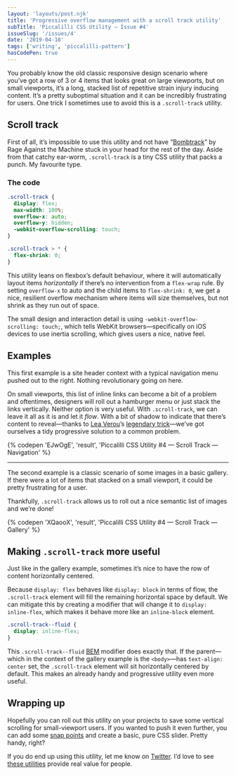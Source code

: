 ```yaml
---
layout: 'layouts/post.njk'
title: 'Progressive overflow management with a scroll track utility'
subTitle: 'Piccalilli CSS Utility — Issue #4'
issueSlug: '/issues/4'
date: '2019-04-18'
tags: ['writing', 'piccalilli-pattern']
hasCodePen: true
---
```


You probably know the old classic responsive design scenario where you’ve got a row of 3 or 4 items that looks great on large viewports, but on small viewports, it’s a long, stacked list of repetitive strain injury inducing content. It’s a pretty suboptimal situation and it can be incredibly frustrating for users. One trick I sometimes use to avoid this is a `.scroll-track` utility.

## Scroll track

First of all, it’s impossible to use this utility and not have “[Bombtrack](https://song.link/s/6ZU9RJIZ0fNaFuQM57bDIA)” by Rage Against the Machine stuck in your head for the rest of the day. Aside from that catchy ear-worm, `.scroll-track` is a tiny CSS utility that packs a punch. My favourite type.

### The code

```css
.scroll-track {
  display: flex;
  max-width: 100%;
  overflow-x: auto;
  overflow-y: hidden;
  -webkit-overflow-scrolling: touch;
}

.scroll-track > * {
  flex-shrink: 0;
}
```

This utility leans on flexbox’s default behaviour, where it will automatically layout items _horizontally_ if there’s no intervention from a `flex-wrap` rule. By setting `overflow-x` to auto and the child items to `flex-shrink: 0`, we get a nice, resilient overflow mechanism where items will size themselves, but not shrink as they run out of space.

The small design and interaction detail is using `-webkit-overflow-scrolling: touch;`, which tells WebKit browsers—specifically on iOS devices to use inertia scrolling, which gives users a nice, native feel.

## Examples

This first example is a site header context with a typical navigation menu pushed out to the right. Nothing revolutionary going on here.

On small viewports, this list of inline links can become a bit of a problem and oftentimes, designers will roll out a hamburger menu or just stack the links vertically. Neither option is very useful. With `.scroll-track`, we can leave it all as it is and let it _flow_. With a bit of shadow to indicate that there’s content to reveal—thanks to [Lea Verou](https://twitter.com/LeaVerou)’s [legendary trick](http://lea.verou.me/2012/04/background-attachment-local/)—we’ve got ourselves a tidy progressive solution to a common problem.

{% codepen 'EJwOgE', 'result', 'Piccalilli CSS Utility #4 — Scroll Track — Navigation' %}

---

The second example is a classic scenario of some images in a basic gallery. If there were a lot of items that stacked on a small viewport, it could be pretty frustrating for a user.

Thankfully, `.scroll-track` allows us to roll out a nice semantic list of images and we’re done!

{% codepen 'XQaooX', 'result', 'Piccalilli CSS Utility #4 — Scroll Track — Gallery' %}

## Making `.scroll-track` more useful

Just like in the gallery example, sometimes it’s nice to have the row of content horizontally centered.

Because `display: flex` behaves like `display: block` in terms of flow, the `.scroll-track` element will fill the remaining horizontal space by default. We can mitigate this by creating a modifier that will change it to `display: inline-flex`, which makes it behave more like an `inline-block` element.

```css
.scroll-track--fluid {
  display: inline-flex;
}
```

This `.scroll-track--fluid` [BEM](https://css-tricks.com/bem-101/) modifier does exactly that. If the parent—which in the context of the gallery example is the `<body>`—has `text-align: center` set, the `.scroll-track` element will sit horizontally centered by default. This makes an already handy and progressive utility even more useful.

## Wrapping up

Hopefully you can roll out this utility on your projects to save some vertical scrolling for small-viewport users. If you wanted to push it even further, you can add some [snap points](https://css-tricks.com/introducing-css-scroll-snap-points/) and create a basic, pure CSS slider. Pretty handy, right?

If you do end up using this utility, let me know on [Twitter](https://twitter.com/andybelldesign). I’d love to see [these utilities](https://codepen.io/collection/ngRQEr/) provide real value for people.

